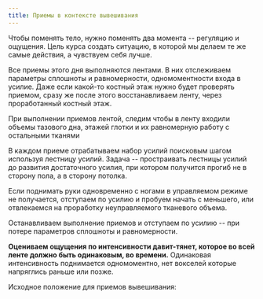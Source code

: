 ```yaml
---
title: Приемы в контексте вывешивания
---
```


Чтобы поменять тело, нужно поменять два момента -- регуляцию и ощущения.
Цель курса создать ситуацию, в которой мы делаем те же самые действия, а
чувствуем себя лучше.

Все приемы этого дня выполняются лентами. В них отслеживаем параметры
сплошноты и равномерности, одномоментности входа в усилие. Даже если
какой-то костный этаж нужно будет проверять приемом, сразу же после
этого восстанавливаем ленту, через проработанный костный этаж.

При выполнении приемов лентой, следим чтобы в ленту входили объемы
тазового дна, этажей глотки и их равномерную работу с остальными тканями

В каждом приеме отрабатываем набор усилий поисковым шагом используя
лестницу усилий. Задача -- простраивать лестницы усилий до развития
достаточного усилия, при котором получится прогиб не в сторону пола, а в
сторону потолка.

Если поднимать руки одновременно с ногами в управляемом режиме не
получается, отступаем по усилию и пробуем начать с меньшего, или
отвлекаемся на проработку неуправляемого тканевого объема.

Останавливаем выполнение приемов и отступаем по усилию -- при потере
параметров сплошноты и равномерности.

**Оцениваем ощущения по интенсивности давит-тянет, которое во всей ленте
должно быть одинаковым, во времени.** Одинаковая интенсивность
поднимается одномоментно, нет вокселей которые напряглись раньше или
позже.

Исходное положение для приемов вывешивания:
